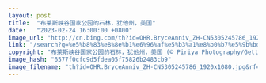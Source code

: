 ```yaml
---
layout: post
title:  "布莱斯峡谷国家公园的石林，犹他州，美国"
date:   "2023-02-24 16:00:00 +0800"
image_url: "http://cn.bing.com/th?id=OHR.BryceAnniv_ZH-CN5305245786_1920x1080.jpg&rf=LaDigue_1920x1080.jpg&pid=hp"
link: "/search?q=%e5%b8%83%e8%8e%b1%e6%96%af%e5%b3%a1%e8%b0%b7%e5%9b%bd%e5%ae%b6%e5%85%ac%e5%9b%ad&form=hpcapt&mkt=zh-cn"
copyright: "布莱斯峡谷国家公园的石林，犹他州，美国 (© Piriya Photography/Getty Images)"
image_hash: "6577f0cfc9d5fdea05f75826b2483cb9"
image_filename: "th?id=OHR.BryceAnniv_ZH-CN5305245786_1920x1080.jpg&rf=LaDigue_1920x1080.jpg&pid=hp"
---
```

